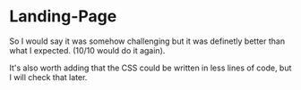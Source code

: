 # Landing-Page
So I would say it was somehow challenging but it was definetly better than what I expected. (10/10 would do it again).

It's also worth adding that the CSS could be written in less lines of code, but I will check that later.
